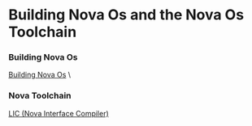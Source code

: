 # Building Nova Os and the Nova Os Toolchain

### Building Nova Os
[Building Nova Os](Building-Nova-OS.md) \

### Nova Toolchain
[LIC (Nova Interface Compiler)](lic.md)